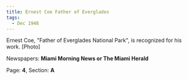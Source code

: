 ```yaml
---  
title: Ernest Coe Father of Everglades  
tags:  
  - Dec 1948  
---  
```

  
Ernest Coe, "Father of Everglades National Park", is recognized for his work. [Photo]  
  
Newspapers: **Miami Morning News or The Miami Herald**  
  
Page: **4**, Section: **A** 
